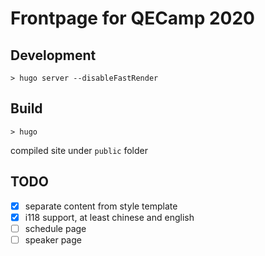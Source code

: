 
# Frontpage for QECamp 2020

## Development

```
> hugo server --disableFastRender
```

## Build

```
> hugo
```

compiled site under `public` folder

## TODO

- [x] separate content from style template
- [x] i118 support, at least chinese and english
- [ ] schedule page
- [ ] speaker page
